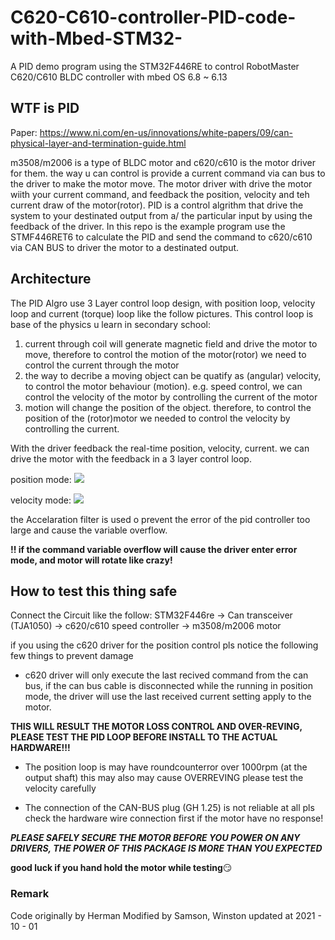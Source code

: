 # C620-C610-controller-PID-code-with-Mbed-STM32-
A PID demo program using the STM32F446RE to control RobotMaster C620/C610 BLDC controller with mbed OS 6.8 ~ 6.13 

## WTF is PID 
Paper: https://www.ni.com/en-us/innovations/white-papers/09/can-physical-layer-and-termination-guide.html </br>


m3508/m2006 is a type of BLDC motor and c620/c610 is the motor driver for them. the way u can control is provide a current command via can bus to the driver to make the motor move. The motor driver with drive the motor wiith your current command, and feedback the position, velocity and teh current draw of the motor(rotor). PID is a control algrithm that drive the system to your destinated output from a/ the particular input by using the feedback of the driver. In this repo is the example program use the STMF446RET6 to calculate the PID and send the command to c620/c610 via CAN BUS to driver the motor to a destinated output. 

## Architecture
The PID Algro use 3 Layer control loop design, with position loop, velocity loop and current (torque) loop like the follow pictures. This control loop is base of the physics u learn in secondary school:  
1. current through coil will generate magnetic field and drive the motor to move, therefore to control the motion of the motor(rotor) we need to control the current through the motor  
2. the way to decribe a moving object can be quatify as (angular) velocity, to control the motor behaviour (motion). e.g. speed control,  we can control the velocity of the motor by controlling the current of the motor
3. motion will change the position of the object. therefore, to control the position of the (rotor)motor we needed to control the velocity by controlling the current.

With the driver feedback the real-time position, velocity, current. we can drive the motor with the feedback in a 3 layer control loop.     

position mode:
![](https://github.com/PolyU-Robocon/C620-C610-controller-PID-code-with-Mbed-STM32-/blob/main/img/ring.png)

velocity mode:
![](https://github.com/PolyU-Robocon/C620-C610-controller-PID-code-with-Mbed-STM32-/blob/main/img/ring2.png)

the Accelaration filter is used o prevent the error of the pid controller too large and cause the variable overflow. 

**!! if the command variable overflow will cause the driver enter error mode, and motor will rotate like crazy!**

## How to test this thing safe 
Connect the Circuit like the follow:
STM32F446re -> Can transceiver (TJA1050) -> c620/c610 speed controller -> m3508/m2006 motor

if you using the c620 driver for the position control pls notice the following few things to prevent damage 

* c620 driver will only execute the last recived command from the can bus, if the can bus cable is disconnected while the running in position mode, the driver will use the last received current setting apply to the motor. 
 
__THIS WILL RESULT THE MOTOR LOSS CONTROL AND OVER-REVING, PLEASE TEST THE PID LOOP BEFORE INSTALL TO THE ACTUAL HARDWARE!!!__ 

* The position loop is may have roundcounterror over 1000rpm (at the output shaft) this may also may cause OVERREVING please test the velocity carefully 

* The connection of the CAN-BUS plug (GH 1.25) is not reliable at all pls check the hardware wire connection first if the motor have no response!

***PLEASE SAFELY SECURE THE MOTOR BEFORE YOU POWER ON ANY DRIVERS, THE POWER OF THIS PACKAGE IS MORE THAN YOU EXPECTED***
 
 **good luck if you hand hold the motor while testing**:smirk:
 
 
 ### Remark
 Code originally by Herman
 Modified by Samson, Winston 
updated at 2021 - 10 - 01
